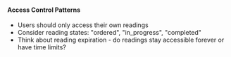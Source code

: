 #### Access Control Patterns
- Users should only access their own readings
- Consider reading states: "ordered", "in_progress", "completed"
- Think about reading expiration - do readings stay accessible forever or have time limits?